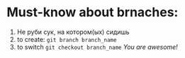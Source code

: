 # Must-know about brnaches:
1. Не руби сук, на котором(ых) сидишь
2. to create:
`git branch branch_name`
3. to switch
`git checkout branch_name`
_You are awesome!_
